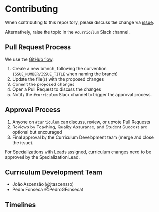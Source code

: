 # Contributing

When contributing to this repository, please discuss the change via [issue](https://github.com/LDSSA/curriculum-development/issues).

Alternatively, raise the topic in the `#curriculum` Slack channel.

## Pull Request Process

We use the [GitHub flow](https://guides.github.com/introduction/flow/).

1. Create a new branch, following the convention `ISSUE_NUMBER/ISSUE_TITLE` when naming the branch)
2. Update the file(s) with the proposed changes
3. Commit the proposed changes
4. Open a Pull Request to discuss the changes
5. Notify the `#curriculum` Slack channel to trigger the approval process.

## Approval Process

1. Anyone on `#curriculum` can discuss, review, or upvote Pull Requests
2. Reviews by Teaching, Quality Assurance, and Student Success are optional but encouraged
3. Final approval by the Curriculum Development team (merge and close the issue).

For Specializations with Leads assigned, curriculum changes need to be approved by the Specialization Lead.

## Curriculum Development Team

* João Ascensão (@jtascensao)
* Pedro Fonseca (@PedroGFonseca)

## Timelines

